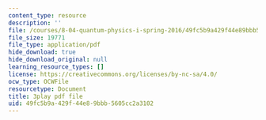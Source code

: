 ```yaml
---
content_type: resource
description: ''
file: /courses/8-04-quantum-physics-i-spring-2016/49fc5b9a429f44e89bbb5605cc2a3102_kiuwtaprFjk.pdf
file_size: 19771
file_type: application/pdf
hide_download: true
hide_download_original: null
learning_resource_types: []
license: https://creativecommons.org/licenses/by-nc-sa/4.0/
ocw_type: OCWFile
resourcetype: Document
title: 3play pdf file
uid: 49fc5b9a-429f-44e8-9bbb-5605cc2a3102
---
```

